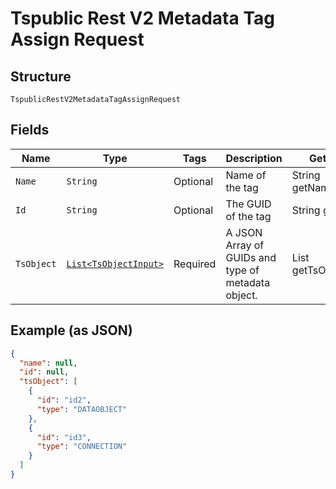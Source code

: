 
# Tspublic Rest V2 Metadata Tag Assign Request

## Structure

`TspublicRestV2MetadataTagAssignRequest`

## Fields

| Name | Type | Tags | Description | Getter | Setter |
|  --- | --- | --- | --- | --- | --- |
| `Name` | `String` | Optional | Name of the tag | String getName() | setName(String name) |
| `Id` | `String` | Optional | The GUID of the tag | String getId() | setId(String id) |
| `TsObject` | [`List<TsObjectInput>`](../../doc/models/ts-object-input.md) | Required | A JSON Array of GUIDs and type of metadata object. | List<TsObjectInput> getTsObject() | setTsObject(List<TsObjectInput> tsObject) |

## Example (as JSON)

```json
{
  "name": null,
  "id": null,
  "tsObject": [
    {
      "id": "id2",
      "type": "DATAOBJECT"
    },
    {
      "id": "id3",
      "type": "CONNECTION"
    }
  ]
}
```

